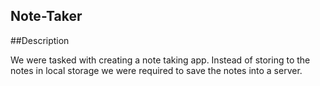 ## Note-Taker

##Description

We were tasked with creating a note taking app. Instead of storing to the notes in local storage we were required to save the notes into a server. 

## 
